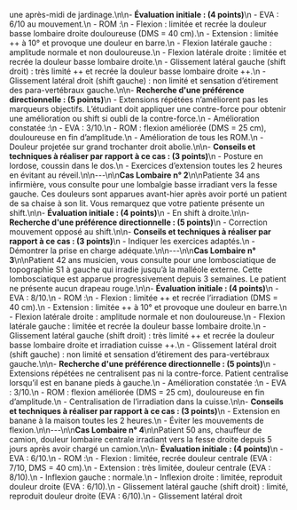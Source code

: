 une après-midi de jardinage.\n\n- **Évaluation initiale : (4 points)**\n - EVA : 6/10 au mouvement.\n - ROM :\n - Flexion : limitée et recrée la douleur basse lombaire droite douloureuse (DMS = 40 cm).\n - Extension : limitée ++ à 10° et provoque une douleur en barre.\n - Flexion latérale gauche : amplitude normale et non douloureuse.\n - Flexion latérale droite : limitée et recrée la douleur basse lombaire droite.\n - Glissement latéral gauche (shift droit) : très limité ++ et recrée la douleur basse lombaire droite ++.\n - Glissement latéral droit (shift gauche) : non limité et sensation d’étirement des para-vertébraux gauche.\n\n- **Recherche d'une préférence directionnelle : (5 points)**\n - Extensions répétées n’améliorent pas les marqueurs objectifs. L’étudiant doit appliquer une contre-force pour obtenir une amélioration ou shift si oubli de la contre-force.\n - Amélioration constatée :\n - EVA : 3/10.\n - ROM : flexion améliorée (DMS = 25 cm), douloureuse en fin d’amplitude.\n - Amélioration de tous les ROM.\n - Douleur projetée sur grand trochanter droit abolie.\n\n- **Conseils et techniques à réaliser par rapport à ce cas : (3 points)**\n - Posture en lordose, coussin dans le dos.\n - Exercices d’extension toutes les 2 heures en évitant au réveil.\n\n---\n\n**Cas Lombaire n° 2**\n\nPatiente 34 ans infirmière, vous consulte pour une lombalgie basse irradiant vers la fesse gauche. Ces douleurs sont apparues avant-hier après avoir porté un patient de sa chaise à son lit. Vous remarquez que votre patiente présente un shift.\n\n- **Évaluation initiale : (4 points)**\n - En shift à droite.\n\n- **Recherche d'une préférence directionnelle : (5 points)**\n - Correction mouvement opposé au shift.\n\n- **Conseils et techniques à réaliser par rapport à ce cas : (3 points)**\n - Indiquer les exercices adaptés.\n - Démontrer la prise en charge adéquate.\n\n---\n\n**Cas Lombaire n° 3**\n\nPatient 42 ans musicien, vous consulte pour une lombosciatique de topographie S1 à gauche qui irradie jusqu’à la malléole externe. Cette lombosciatique est apparue progressivement depuis 3 semaines. Le patient ne présente aucun drapeau rouge.\n\n- **Évaluation initiale : (4 points)**\n - EVA : 8/10.\n - ROM :\n - Flexion : limitée ++ et recrée l’irradiation (DMS = 40 cm).\n - Extension : limitée ++ à 10° et provoque une douleur en barre.\n - Flexion latérale droite : amplitude normale et non douloureuse.\n - Flexion latérale gauche : limitée et recrée la douleur basse lombaire droite.\n - Glissement latéral gauche (shift droit) : très limité ++ et recrée la douleur basse lombaire droite et irradiation cuisse ++.\n - Glissement latéral droit (shift gauche) : non limité et sensation d’étirement des para-vertébraux gauche.\n\n- **Recherche d'une préférence directionnelle : (5 points)**\n - Extensions répétées ne centralisent pas ni la contre-force. Patient centralise lorsqu’il est en banane pieds à gauche.\n - Amélioration constatée :\n - EVA : 3/10.\n - ROM : flexion améliorée (DMS = 25 cm), douloureuse en fin d’amplitude.\n - Centralisation de l’irradiation dans la cuisse.\n\n- **Conseils et techniques à réaliser par rapport à ce cas : (3 points)**\n - Extension en banane à la maison toutes les 2 heures.\n - Éviter les mouvements de flexion.\n\n---\n\n**Cas Lombaire n° 4**\n\nPatient 50 ans, chauffeur de camion, douleur lombaire centrale irradiant vers la fesse droite depuis 5 jours après avoir chargé un camion.\n\n- **Évaluation initiale : (4 points)**\n - EVA : 6/10.\n - ROM :\n - Flexion : limitée, recrée douleur centrale (EVA : 7/10, DMS = 40 cm).\n - Extension : très limitée, douleur centrale (EVA : 8/10).\n - Inflexion gauche : normale.\n - Inflexion droite : limitée, reproduit douleur droite (EVA : 6/10).\n - Glissement latéral gauche (shift droit) : limité, reproduit douleur droite (EVA : 6/10).\n - Glissement latéral droit